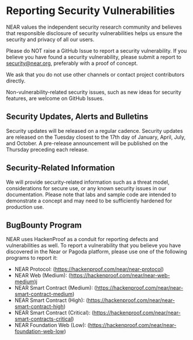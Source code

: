 # Reporting Security Vulnerabilities

NEAR values the independent security research community and believes that responsible disclosure of security vulnerabilities helps us ensure the security and privacy of all our users.

Please do NOT raise a GitHub Issue to report a security vulnerability. If you believe you have found a security vulnerability, please submit a report to security@near.org, preferably with a proof of concept. 

We ask that you do not use other channels or contact project contributors directly.

Non-vulnerability-related security issues, such as new ideas for security features, are welcome on GitHub Issues.

## Security Updates, Alerts and Bulletins
Security updates will be released on a regular cadence.  Security updates are released on the Tuesday closest to the 17th day of January, April, July, and October. A pre-release announcement will be published on the Thursday preceding each release. 

## Security-Related Information
We will provide security-related information such as a threat model, considerations for secure use, or any known security issues in our documentation. Please note that labs and sample code are intended to demonstrate a concept and may need to be sufficiently hardened for production use.

## BugBounty Program
NEAR uses HackenProof as a conduit for reporting defects and vulnerabilities as well.  To report a vulnerability that you believe you have discovered in the Near or Pagoda platform, please use one of the following programs to report it:
- NEAR Protocol:  (https://hackenproof.com/near/near-protocol)
- NEAR Web (Medium):  (https://hackenproof.com/near/near-web-medium)j
- NEAR Smart Contract (Medium):  (https://hackenproof.com/near/near-smart-contract-medium)
- NEAR Smart Contract (High):  (https://hackenproof.com/near/near-smart-contract-high)
- NEAR Smart Contract (Critical):  (https://hackenproof.com/near/near-smart-contracts-critical)
- NEAR Foundation Web (Low):  (https://hackenproof.com/near/near-foundation-web-low)
